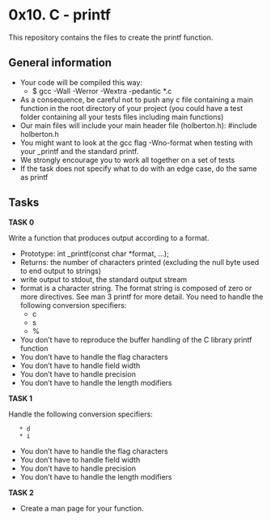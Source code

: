 # 0x10. C - printf 

This repository contains the files to create the printf function.

## General information

* Your code will be compiled this way:
  * $ gcc -Wall -Werror -Wextra -pedantic *.c
* As a consequence, be careful not to push any c file containing a main function in the root directory of your project (you could have a test folder containing all your tests files including main functions)
* Our main files will include your main header file (holberton.h): #include holberton.h
* You might want to look at the gcc flag -Wno-format when testing with your _printf and the standard printf. 
* We strongly encourage you to work all together on a set of tests
* If the task does not specify what to do with an edge case, do the same as printf

## Tasks

**TASK 0**

Write a function that produces output according to a format.

* Prototype: int _printf(const char *format, ...);
* Returns: the number of characters printed (excluding the null byte used to end output to strings)
* write output to stdout, the standard output stream
* format is a character string. The format string is composed of zero or more directives. See man 3 printf for more detail. You need to handle the following conversion specifiers:
  * c
  * s
  * %
* You don’t have to reproduce the buffer handling of the C library printf function
* You don’t have to handle the flag characters
* You don’t have to handle field width
* You don’t have to handle precision
* You don’t have to handle the length modifiers

**TASK 1**

Handle the following conversion specifiers:

       * d
       * i
* You don’t have to handle the flag characters
* You don’t have to handle field width
* You don’t have to handle precision
* You don’t have to handle the length modifiers

**TASK 2**

* Create a man page for your function.